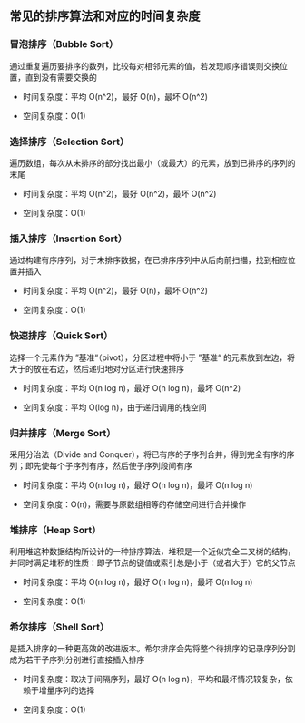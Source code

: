## 常见的排序算法和对应的时间复杂度

### 冒泡排序（Bubble Sort）

通过重复遍历要排序的数列，比较每对相邻元素的值，若发现顺序错误则交换位置，直到没有需要交换的

- 时间复杂度：平均 O(n^2)，最好 O(n)，最坏 O(n^2)

- 空间复杂度：O(1)

### 选择排序（Selection Sort）

遍历数组，每次从未排序的部分找出最小（或最大）的元素，放到已排序的序列的末尾

- 时间复杂度：平均 O(n^2)，最好 O(n^2)，最坏 O(n^2)

- 空间复杂度：O(1)

### 插入排序（Insertion Sort）

通过构建有序序列，对于未排序数据，在已排序序列中从后向前扫描，找到相应位置并插入

- 时间复杂度：平均 O(n^2)，最好 O(n)，最坏 O(n^2)

- 空间复杂度：O(1)

### 快速排序（Quick Sort）

选择一个元素作为 ”基准“（pivot），分区过程中将小于 ”基准“ 的元素放到左边，将大于的放在右边，然后递归地对分区进行快速排序

- 时间复杂度：平均 O(n log n)，最好 O(n log n)，最坏 O(n^2)

- 空间复杂度：平均 O(log n)，由于递归调用的栈空间

### 归并排序（Merge Sort）

采用分治法（Divide and Conquer），将已有序的子序列合并，得到完全有序的序列；即先使每个子序列有序，然后使子序列段间有序

- 时间复杂度：平均 O(n log n)，最好 O(n log n)，最坏 O(n log n)

- 空间复杂度：O(n)，需要与原数组相等的存储空间进行合并操作

### 堆排序（Heap Sort）

利用堆这种数据结构所设计的一种排序算法，堆积是一个近似完全二叉树的结构，并同时满足堆积的性质：即子节点的键值或索引总是小于（或者大于）它的父节点

- 时间复杂度：平均 O(n log n)，最好 O(n log n)，最坏 O(n log n)

- 空间复杂度：O(1)

### 希尔排序（Shell Sort）

是插入排序的一种更高效的改进版本。希尔排序会先将整个待排序的记录序列分割成为若干子序列分别进行直接插入排序

- 时间复杂度：取决于间隔序列，最好 O(n log n)，平均和最坏情况较复杂，依赖于增量序列的选择

- 空间复杂度：O(1)
